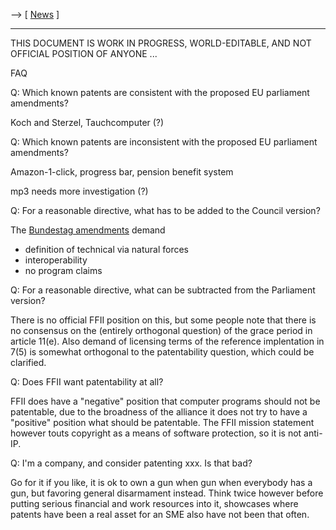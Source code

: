 \--\> \[ [ News](SwpatcninoEn "wikilink") \]

------------------------------------------------------------------------

THIS DOCUMENT IS WORK IN PROGRESS, WORLD-EDITABLE, AND NOT OFFICIAL
POSITION OF ANYONE \...

FAQ

Q: Which known patents are consistent with the proposed EU parliament
amendments?

Koch and Sterzel, Tauchcomputer (?)

Q: Which known patents are inconsistent with the proposed EU parliament
amendments?

Amazon-1-click, progress bar, pension benefit system

mp3 needs more investigation (?)

Q: For a reasonable directive, what has to be added to the Council
version?

The [Bundestag
amendments](http://dip.bundestag.de/btd/15/044/1504403.pdf "wikilink")
demand

-   definition of technical via natural forces
-   interoperability
-   no program claims

Q: For a reasonable directive, what can be subtracted from the
Parliament version?

There is no official FFII position on this, but some people note that
there is no consensus on the (entirely orthogonal question) of the grace
period in article 11(e). Also demand of licensing terms of the reference
implentation in 7(5) is somewhat orthogonal to the patentability
question, which could be clarified.

Q: Does FFII want patentability at all?

FFII does have a \"negative\" position that computer programs should not
be patentable, due to the broadness of the alliance it does not try to
have a \"positive\" position what should be patentable. The FFII mission
statement however touts copyright as a means of software protection, so
it is not anti-IP.

Q: I\'m a company, and consider patenting xxx. Is that bad?

Go for it if you like, it is ok to own a gun when gun when everybody has
a gun, but favoring general disarmament instead. Think twice however
before putting serious financial and work resources into it, showcases
where patents have been a real asset for an SME also have not been that
often.
